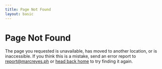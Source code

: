 ```yaml
---
title: Page Not Found
layout: basic
---
```


<h1>Page Not Found</h1>
<p>The page you requested is unavailable, has moved to another location, or is inaccessible. If you think this is a mistake, send an error report to <a class="link-1" href="mailto:report@marcreyes.ph?subject=Site Error Report (marcreyes.ph)">report@marcreyes.ph</a> or <a class="link-1" href="https://marcreyes.ph">head back home</a> to try finding it again.</p>